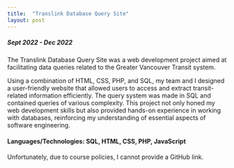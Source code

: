 ```yaml
---
title:  "Translink Database Query Site"
layout: post
---
```


##### Sept 2022 - Dec 2022

The Translink Database Query Site was a web development project aimed at facilitating data queries related to the Greater Vancouver Transit system. 

Using a combination of HTML, CSS, PHP, and SQL, my team and I designed a user-friendly website that allowed users to access and extract transit-related information efficiently. The query system was made in SQL and contained queries of various complexity. This project not only honed my web development skills but also provided hands-on experience in working with databases, reinforcing my understanding of essential aspects of software engineering.

#### Languages/Technologies: SQL, HTML, CSS, PHP, JavaScript

Unfortunately, due to course policies, I cannot provide a GitHub link.
